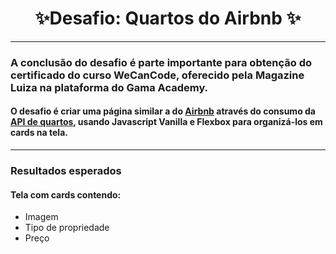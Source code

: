 <p align="center">	
	<h1 align="center"> ✨Desafio: Quartos do Airbnb ✨ </h1>
</p>

---

### A conclusão do desafio é parte importante para obtenção do certificado do curso WeCanCode, oferecido pela Magazine Luiza na plataforma do Gama Academy. 

#### O desafio é criar uma página similar a do [Airbnb](https://www.airbnb.com.br/) através do consumo da [API de quartos](https://dry-cliffs-94979.herokuapp.com/), usando Javascript Vanilla e Flexbox para organizá-los em cards na tela.

---

### Resultados esperados
#### Tela com cards contendo:

* Imagem
* Tipo de propriedade
* Preço

<!--
**Wendy-Anna/Wendy-Anna** is a ✨ _special_ ✨ repository because its `README.md` (this file) appears on your GitHub profile.

Here are some ideas to get you started:

Para ir além... 
(Nesse sentido, não será exigência, mas sim caso vocês conseguirem fazer os resultados experados acima vocês podem seguir com esses itens abaixo)

Pensando em uma melhor experiência, você ainda pode adicionar outras funcionalidades. Aqui vão alguns exemplos:

*L imite de itens por página - Paginar o resultado da API para que limite o número de items por página para não sobrecarregar o navegador, aumentando assim a performance do site para os usuários;
* Filtro de localização - criar um filtro que exiba apenas os locais baseados na localização que o usuário configurar na busca - vocês precisarão criar uma nova base de dados com localização, desafiem-se!
* API do Google Maps - Utilizando a API do Google Maps, é possível incluir pins onde o imóvel fica localizado no mapa, deixando assim bem mais fácil a visualização geográfica;
* Valor total da estadia - a partir do input de check-in e check-out de usuários, o sistema pode calcular o número de estadias e mostrar uma prévia do valor total de hospedagem.

Explore sua criatividade :) - não esperamos uma tela cópia do Airbnb, ok? Mas quanto mais próximo você chegar, mais desafiador fica de construir em cima e fazer algo unicamente seu!

Lembre-se de trocar ideias, processos e resultados com outras pessoas participantes do programa.
A atividade é individual, mas aproveite as maravilhas de ter um grupo para enriquecer seu conhecimento e entregas <3

Suba o repositório no GitHub e sugerimos o Netlify para hospedagem.
-->
